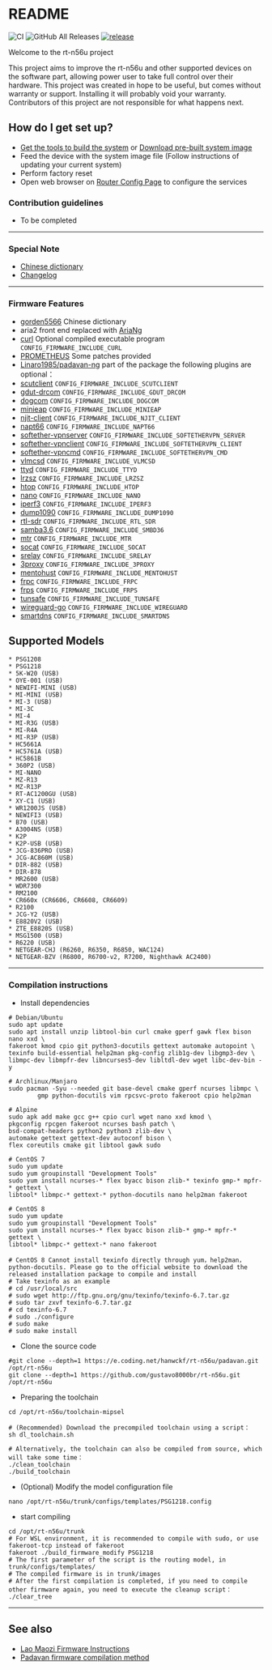 # README #

![CI](https://github.com/gustavo8000br/rt-n56u/workflows/CI/badge.svg)
![GitHub All Releases](https://img.shields.io/github/downloads/gustavo8000br/rt-n56u/total)
[![release](https://img.shields.io/github/release/gustavo8000br/rt-n56u.svg)](https://github.com/gustavo8000br/rt-n56u/releases)

Welcome to the rt-n56u project

This project aims to improve the rt-n56u and other supported devices on the software part, allowing power user to take full control over their hardware.
This project was created in hope to be useful, but comes without warranty or support. Installing it will probably void your warranty.
Contributors of this project are not responsible for what happens next.

## How do I get set up? ##

* [Get the tools to build the system](https://bitbucket.org/padavan/rt-n56u/wiki/EN/HowToMakeFirmware) or [Download pre-built system image](https://bitbucket.org/padavan/rt-n56u/downloads)
* Feed the device with the system image file (Follow instructions of updating your current system)
* Perform factory reset
* Open web browser on [Router Config Page](http://my.router) to configure the services

### Contribution guidelines ###

* To be completed

***

### Special Note ###

* [Chinese dictionary](https://github.com/gorden5566/padavan)
* [Changelog](https://www.jianshu.com/p/d76a63a12eae)

***

### Firmware Features ###

* [gorden5566](https://github.com/gorden5566/padavan) Chinese dictionary
* aria2 front end replaced with [AriaNg](https://github.com/mayswind/AriaNg)
* [curl](https://github.com/curl/curl) Optional compiled executable program ```CONFIG_FIRMWARE_INCLUDE_CURL```
* [PROMETHEUS](http://pm.freize.net/index.html) Some patches provided
* [Linaro1985/padavan-ng](https://gitlab.com/padavan-ng/padavan-ng) part of the package
the following plugins are optional：
* [scutclient](https://github.com/hanwckf/scutclient) ```CONFIG_FIRMWARE_INCLUDE_SCUTCLIENT```
* [gdut-drcom](https://github.com/chenhaowen01/gdut-drcom) ```CONFIG_FIRMWARE_INCLUDE_GDUT_DRCOM```
* [dogcom](https://github.com/hanwckf/dogcom) ```CONFIG_FIRMWARE_INCLUDE_DOGCOM```
* [minieap](https://github.com/hanwckf/minieap) ```CONFIG_FIRMWARE_INCLUDE_MINIEAP```
* [njit-client](https://github.com/hanwckf/njit8021xclient) ```CONFIG_FIRMWARE_INCLUDE_NJIT_CLIENT```
* [napt66](https://github.com/mzweilin/napt66) ```CONFIG_FIRMWARE_INCLUDE_NAPT66```
* [softether-vpnserver](https://github.com/SoftEtherVPN/SoftEtherVPN_Stable) ```CONFIG_FIRMWARE_INCLUDE_SOFTETHERVPN_SERVER```
* [softether-vpnclient](https://github.com/SoftEtherVPN/SoftEtherVPN_Stable) ```CONFIG_FIRMWARE_INCLUDE_SOFTETHERVPN_CLIENT```
* [softether-vpncmd](https://github.com/SoftEtherVPN/SoftEtherVPN_Stable) ```CONFIG_FIRMWARE_INCLUDE_SOFTETHERVPN_CMD```
* [vlmcsd](https://github.com/hanwckf/vlmcsd) ```CONFIG_FIRMWARE_INCLUDE_VLMCSD```
* [ttyd](https://github.com/tsl0922/ttyd) ```CONFIG_FIRMWARE_INCLUDE_TTYD```
* [lrzsz](https://ohse.de/uwe/software/lrzsz.html) ```CONFIG_FIRMWARE_INCLUDE_LRZSZ```
* [htop](https://hisham.hm/htop/releases/) ```CONFIG_FIRMWARE_INCLUDE_HTOP```
* [nano](https://www.nano-editor.org/dist/) ```CONFIG_FIRMWARE_INCLUDE_NANO```
* [iperf3](https://github.com/esnet/iperf) ```CONFIG_FIRMWARE_INCLUDE_IPERF3```
* [dump1090](https://github.com/hanwckf/dump1090) ```CONFIG_FIRMWARE_INCLUDE_DUMP1090```
* [rtl-sdr](https://github.com/osmocom/rtl-sdr) ```CONFIG_FIRMWARE_INCLUDE_RTL_SDR```
* [samba3.6](https://gitlab.com/padavan-ng/padavan-ng/tree/master/trunk/user/samba36) ```CONFIG_FIRMWARE_INCLUDE_SMBD36```
* [mtr](https://github.com/traviscross/mtr) ```CONFIG_FIRMWARE_INCLUDE_MTR```
* [socat](http://www.dest-unreach.org/socat) ```CONFIG_FIRMWARE_INCLUDE_SOCAT```
* [srelay](https://socks-relay.sourceforge.io) ```CONFIG_FIRMWARE_INCLUDE_SRELAY```
* [3proxy](https://github.com/z3APA3A/3proxy) ```CONFIG_FIRMWARE_INCLUDE_3PROXY```
* [mentohust](https://github.com/hanwckf/mentohust-1) ```CONFIG_FIRMWARE_INCLUDE_MENTOHUST```
* [frpc](https://github.com/fatedier/frp) ```CONFIG_FIRMWARE_INCLUDE_FRPC```
* [frps](https://github.com/fatedier/frp) ```CONFIG_FIRMWARE_INCLUDE_FRPS```
* [tunsafe](https://github.com/TunSafe/TunSafe) ```CONFIG_FIRMWARE_INCLUDE_TUNSAFE```
* [wireguard-go](https://git.zx2c4.com/wireguard-go/) ```CONFIG_FIRMWARE_INCLUDE_WIREGUARD```
* [smartdns](https://github.com/pymumu/smartdns) ```CONFIG_FIRMWARE_INCLUDE_SMARTDNS```

## Supported Models ##

```text
* PSG1208
* PSG1218
* 5K-W20 (USB)
* OYE-001 (USB)
* NEWIFI-MINI (USB)
* MI-MINI (USB)
* MI-3 (USB)
* MI-3C
* MI-4
* MI-R3G (USB)
* MI-R4A
* MI-R3P (USB)
* HC5661A
* HC5761A (USB)
* HC5861B
* 360P2 (USB)
* MI-NANO
* MZ-R13
* MZ-R13P
* RT-AC1200GU (USB)
* XY-C1 (USB)
* WR1200JS (USB)
* NEWIFI3 (USB)
* B70 (USB)
* A3004NS (USB)
* K2P
* K2P-USB (USB)
* JCG-836PRO (USB)
* JCG-AC860M (USB)
* DIR-882 (USB)
* DIR-878
* MR2600 (USB)
* WDR7300
* RM2100
* CR660x (CR6606, CR6608, CR6609)
* R2100
* JCG-Y2 (USB)
* E8820V2 (USB)
* ZTE_E8820S (USB)
* MSG1500 (USB)
* R6220 (USB)
* NETGEAR-CHJ (R6260, R6350, R6850, WAC124)
* NETGEAR-BZV (R6800, R6700-v2, R7200, Nighthawk AC2400)
```

***

### Compilation instructions ###

* Install dependencies

```shell
# Debian/Ubuntu
sudo apt update
sudo apt install unzip libtool-bin curl cmake gperf gawk flex bison nano xxd \
fakeroot kmod cpio git python3-docutils gettext automake autopoint \
texinfo build-essential help2man pkg-config zlib1g-dev libgmp3-dev \
libmpc-dev libmpfr-dev libncurses5-dev libltdl-dev wget libc-dev-bin -y

# Archlinux/Manjaro
sudo pacman -Syu --needed git base-devel cmake gperf ncurses libmpc \
        gmp python-docutils vim rpcsvc-proto fakeroot cpio help2man

# Alpine
sudo apk add make gcc g++ cpio curl wget nano xxd kmod \
pkgconfig rpcgen fakeroot ncurses bash patch \
bsd-compat-headers python2 python3 zlib-dev \
automake gettext gettext-dev autoconf bison \
flex coreutils cmake git libtool gawk sudo

# CentOS 7
sudo yum update
sudo yum groupinstall "Development Tools"
sudo yum install ncurses-* flex byacc bison zlib-* texinfo gmp-* mpfr-* gettext \
libtool* libmpc-* gettext-* python-docutils nano help2man fakeroot

# CentOS 8
sudo yum update
sudo yum groupinstall "Development Tools"
sudo yum install ncurses-* flex byacc bison zlib-* gmp-* mpfr-* gettext \
libtool* libmpc-* gettext-* nano fakeroot

# CentOS 8 Cannot install texinfo directly through yum，help2man，python-docutils. Please go to the official website to download the released installation package to compile and install
# Take texinfo as an example
# cd /usr/local/src
# sudo wget http://ftp.gnu.org/gnu/texinfo/texinfo-6.7.tar.gz
# sudo tar zxvf texinfo-6.7.tar.gz
# cd texinfo-6.7
# sudo ./configure
# sudo make
# sudo make install

```

* Clone the source code

```shell
#git clone --depth=1 https://e.coding.net/hanwckf/rt-n56u/padavan.git /opt/rt-n56u
git clone --depth=1 https://github.com/gustavo8000br/rt-n56u.git /opt/rt-n56u
```

* Preparing the toolchain

```shell
cd /opt/rt-n56u/toolchain-mipsel

# (Recommended) Download the precompiled toolchain using a script：
sh dl_toolchain.sh

# Alternatively, the toolchain can also be compiled from source, which will take some time：
./clean_toolchain
./build_toolchain

```

* (Optional) Modify the model configuration file

```shell
nano /opt/rt-n56u/trunk/configs/templates/PSG1218.config
```

* start compiling

```shell
cd /opt/rt-n56u/trunk
# For WSL environment, it is recommended to compile with sudo, or use fakeroot-tcp instead of fakeroot
fakeroot ./build_firmware_modify PSG1218
# The first parameter of the script is the routing model, in trunk/configs/templates/
# The compiled firmware is in trunk/images
# After the first compilation is completed, if you need to compile other firmware again, you need to execute the cleanup script：
./clear_tree
```

***

## See also ##

* [Lao Maozi Firmware Instructions](https://www.jianshu.com/p/cb51fb0fb2ac)
* [Padavan firmware compilation method](https://www.jianshu.com/p/6b8403cdea46)
